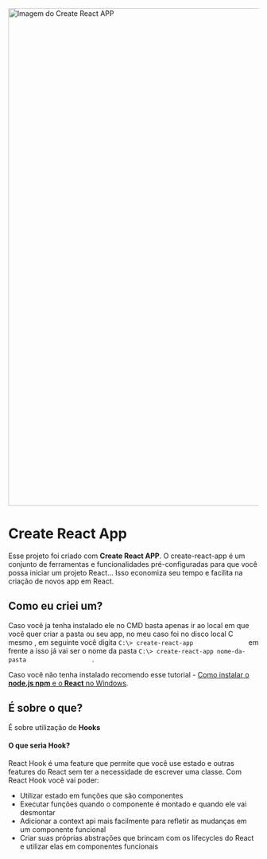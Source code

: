 <img src="https://user-images.githubusercontent.com/71887974/110981381-d4235700-8345-11eb-9d0b-4c5f07a7338d.png" alt="Imagem do Create React APP" width="1000" />


# Create React App

Esse projeto foi criado com **Create React APP**. O create-react-app é um conjunto de ferramentas e funcionalidades pré-configuradas para que você possa iniciar um projeto React... Isso economiza seu tempo e facilita na criação de novos app em React.

## Como eu criei um?

Caso você ja tenha instalado ele no CMD basta apenas ir ao local em que você quer criar a pasta ou seu app, no meu caso foi no disco local C mesmo , em seguinte você digita ``` C:\> create-react-app                ``` em frente a isso já vai ser o nome da pasta ``` C:\> create-react-app nome-da-pasta                   ``` .

Caso você não tenha instalado recomendo esse tutorial - [Como instalar o **node.js npm** e o **React** no Windows](https://www.devmedia.com.br/como-instalar-o-node-js-npm-e-o-react-no-windows/40329).

## É sobre o que?

É sobre utilização de **Hooks**

#### O que seria **Hook**?

React Hook é uma feature que permite que você use estado e outras features do React sem ter a necessidade de escrever uma classe. Com React Hook você vai poder:

-  Utilizar estado em funções que são componentes
-  Executar funções quando o componente é montado e quando ele vai desmontar
-  Adicionar a context api mais facilmente para refletir as mudanças em um componente funcional
-  Criar suas próprias abstrações que brincam com os lifecycles do React e utilizar elas em componentes funcionais
